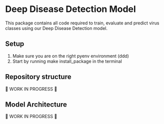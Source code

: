 # Deep Disease Detection Model

This package contains all code required to train, evaluate and predict virus classes using our Deep Disease Detection model.


## Setup
1. Make sure you are on the right pyenv environment (ddd)
2. Start by running make install_package in the terminal


## Repository structure
🚧 WORK IN PROGRESS 🚧

## Model Architecture
🚧 WORK IN PROGRESS 🚧
